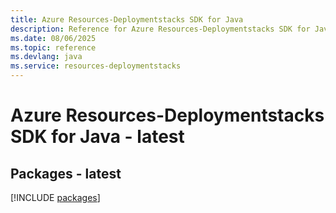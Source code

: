 ```yaml
---
title: Azure Resources-Deploymentstacks SDK for Java
description: Reference for Azure Resources-Deploymentstacks SDK for Java
ms.date: 08/06/2025
ms.topic: reference
ms.devlang: java
ms.service: resources-deploymentstacks
---
```

# Azure Resources-Deploymentstacks SDK for Java - latest
## Packages - latest
[!INCLUDE [packages](resources-deploymentstacks-index.md)]